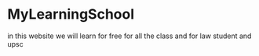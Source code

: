 # MyLearningSchool
in this website we will learn for free for all the class and for law student and upsc
